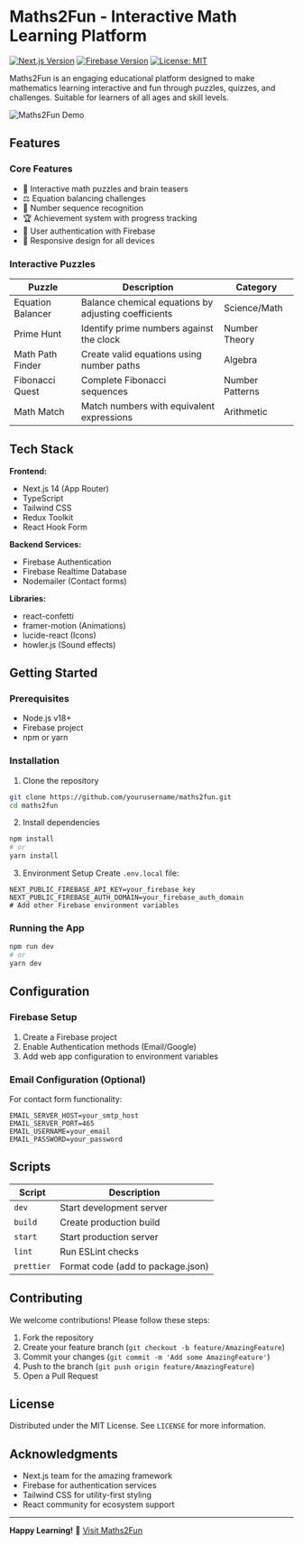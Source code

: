 # Maths2Fun - Interactive Math Learning Platform

[![Next.js Version](https://img.shields.io/badge/Next.js-14.0.6-blue)](https://nextjs.org/)
[![Firebase Version](https://img.shields.io/badge/Firebase-11.3.0-orange)](https://firebase.google.com/)
[![License: MIT](https://img.shields.io/badge/License-MIT-yellow.svg)](https://opensource.org/licenses/MIT)

Maths2Fun is an engaging educational platform designed to make mathematics learning interactive and fun through puzzles, quizzes, and challenges. Suitable for learners of all ages and skill levels.

![Maths2Fun Demo](https://maths2fun.com/) <!-- Add actual demo GIF link -->

## Features

### Core Features
- 🧩 Interactive math puzzles and brain teasers
- ⚖️ Equation balancing challenges
- 🔢 Number sequence recognition
- 🏆 Achievement system with progress tracking
- 🔐 User authentication with Firebase
- 📱 Responsive design for all devices

### Interactive Puzzles
| Puzzle | Description | Category |
|--------|-------------|----------|
| Equation Balancer | Balance chemical equations by adjusting coefficients | Science/Math |
| Prime Hunt | Identify prime numbers against the clock | Number Theory |
| Math Path Finder | Create valid equations using number paths | Algebra |
| Fibonacci Quest | Complete Fibonacci sequences | Number Patterns |
| Math Match | Match numbers with equivalent expressions | Arithmetic |

## Tech Stack

**Frontend:**
- Next.js 14 (App Router)
- TypeScript
- Tailwind CSS
- Redux Toolkit
- React Hook Form

**Backend Services:**
- Firebase Authentication
- Firebase Realtime Database
- Nodemailer (Contact forms)

**Libraries:**
- react-confetti
- framer-motion (Animations)
- lucide-react (Icons)
- howler.js (Sound effects)

## Getting Started

### Prerequisites
- Node.js v18+
- Firebase project
- npm or yarn

### Installation
1. Clone the repository
```bash
git clone https://github.com/yourusername/maths2fun.git
cd maths2fun
```

2. Install dependencies
```bash
npm install
# or
yarn install
```

3. Environment Setup
Create `.env.local` file:
```env
NEXT_PUBLIC_FIREBASE_API_KEY=your_firebase_key
NEXT_PUBLIC_FIREBASE_AUTH_DOMAIN=your_firebase_auth_domain
# Add other Firebase environment variables
```

### Running the App
```bash
npm run dev
# or
yarn dev
```

## Configuration

### Firebase Setup
1. Create a Firebase project
2. Enable Authentication methods (Email/Google)
3. Add web app configuration to environment variables

### Email Configuration (Optional)
For contact form functionality:
```env
EMAIL_SERVER_HOST=your_smtp_host
EMAIL_SERVER_PORT=465
EMAIL_USERNAME=your_email
EMAIL_PASSWORD=your_password
```

## Scripts

| Script | Description |
|--------|-------------|
| `dev` | Start development server |
| `build` | Create production build |
| `start` | Start production server |
| `lint` | Run ESLint checks |
| `prettier` | Format code (add to package.json) |

## Contributing

We welcome contributions! Please follow these steps:
1. Fork the repository
2. Create your feature branch (`git checkout -b feature/AmazingFeature`)
3. Commit your changes (`git commit -m 'Add some AmazingFeature'`)
4. Push to the branch (`git push origin feature/AmazingFeature`)
5. Open a Pull Request

## License

Distributed under the MIT License. See `LICENSE` for more information.

## Acknowledgments

- Next.js team for the amazing framework
- Firebase for authentication services
- Tailwind CSS for utility-first styling
- React community for ecosystem support

---

**Happy Learning!** 🚀 [Visit Maths2Fun](https://maths2fun.com)
